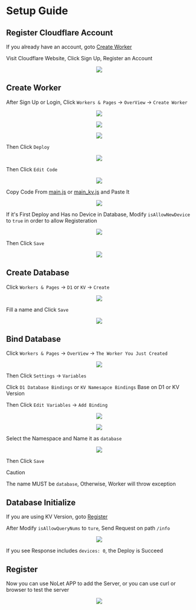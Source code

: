 # Setup Guide

## Register Cloudflare Account

If you already have an account, goto [Create Worker](#create-worker)

Visit Cloudflare Website, Click Sign Up, Register an Account

<p align="center">
    <img src="images/setup/Screenshot from 2024-02-19 08-26-05.png">
</p>

## Create Worker

After Sign Up or Login, Click `Workers & Pages` &rarr; `OverView` &rarr; `Create Worker`

<p align="center">
    <img src="images/setup/Screenshot from 2024-02-19 08-28-35.png">
</p>
<p align="center">
    <img src="images/setup/Screenshot from 2024-02-19 08-28-35.png">
</p>
<p align="center">
    <img src="images/setup/Screenshot from 2024-02-19 08-28-50.png">
</p>

Then Click `Deploy`

<p align="center">
    <img src="images/setup/Screenshot from 2024-02-19 08-29-05.png">
</p>

Then Click `Edit Code`

<p align="center">
    <img src="images/setup/Screenshot from 2024-02-19 08-29-29.png">
</p>

Copy Code From [main.js](../main.js) or [main_kv.js](../main_kv.js) and Paste It

<p align="center">
    <img src="images/setup/Screenshot from 2024-02-19 08-30-20.png">
</p>

If it's First Deploy and Has no Device in Database, Modify `isAllowNewDevice` to `true` in order to allow Registeration

<p align="center">
    <img src="images/setup/Screenshot from 2024-02-19 08-33-54.png">
</p>

Then Click `Save`

<p align="center">
    <img src="images/setup/Screenshot from 2024-02-19 08-30-29.png">
</p>

## Create Database

Click `Workers & Pages` &rarr; `D1` or `KV` &rarr; `Create`

<p align="center">
    <img src="images/setup/Screenshot from 2024-02-19 08-31-34.png">
</p>

Fill a name and Click `Save`

<p align="center">
    <img src="images/setup/Screenshot from 2024-02-19 08-31-49.png">
</p>

## Bind Database

Click `Workers & Pages` &rarr; `OverView` &rarr; `The Worker You Just Created`

<p align="center">
    <img src="images/setup/Screenshot from 2024-02-19 08-32-14.png">
</p>

Then Click `Settings` &rarr; `Variables` 

Click `D1 Database Bindings` or `KV Namesapce Bindings` Base on D1 or KV Version

Then Click `Edit Variables` &rarr; `Add Binding`

<p align="center">
    <img src="images/setup/Screenshot from 2024-02-19 08-32-28.png">
</p>

<p align="center">
    <img src="images/setup/Screenshot from 2024-02-19 08-32-36.png">
</p>

Select the Namespace and Name it as `database`

<p align="center">
    <img src="images/setup/Screenshot from 2024-02-19 08-32-49.png">
</p>

Then Click `Save`

> [!CAUTION]
> The name MUST be `database`, Otherwise, Worker will throw exception

## Database Initialize

If you are using KV Version, goto [Register](#register)

After Modify `isAllowQueryNums` to `ture`, Send Request on path `/info`

<p align="center">
    <img src="images/setup/Screenshot from 2024-02-19 08-34-28.png">
</p>

If you see Response includes `devices: 0`, the Deploy is Succeed

## Register

Now you can use NoLet APP to add the Server, or you can use curl or browser to test the server

<p align="center">
    <img src="images/setup/Screenshot from 2024-02-19 08-35-13.png">
</p>